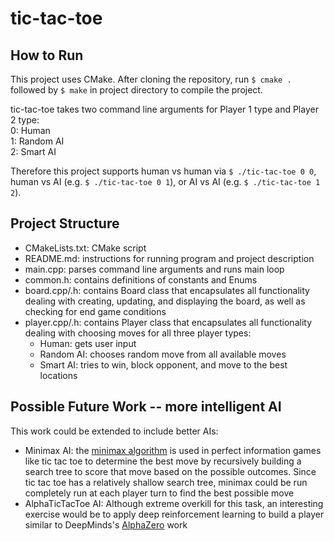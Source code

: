 # tic-tac-toe

## How to Run
This project uses CMake. After cloning the repository,
run `$ cmake .` followed by `$ make` in project directory to compile the project.

tic-tac-toe takes two command line arguments for Player 1 type and Player 2 type:  
0: Human  
1: Random AI  
2: Smart AI 

Therefore this project supports human vs human via `$ ./tic-tac-toe 0 0`, human vs AI 
(e.g. `$ ./tic-tac-toe 0 1`), or AI vs AI (e.g. `$ ./tic-tac-toe 1 2`).

## Project Structure
* CMakeLists.txt: CMake script
* README.md: instructions for running program and project description
* main.cpp: parses command line arguments and runs main loop
* common.h: contains definitions of constants and Enums
* board.cpp/.h: contains Board class that encapsulates all functionality dealing with creating, updating, and displaying
the board, as well as checking for end game conditions
* player.cpp/.h: contains Player class that encapsulates all functionality dealing with choosing moves for all three
player types:
    * Human: gets user input
    * Random AI: chooses random move from all available moves
    * Smart AI: tries to win, block opponent, and move to the best locations


## Possible Future Work -- more intelligent AI
This work could be extended to include better AIs:
* Minimax AI: the [minimax algorithm](https://en.wikipedia.org/wiki/Minimax) is used in perfect information games 
like tic tac toe to determine the best move by recursively building a search tree to score that move based on the 
possible outcomes. Since tic tac toe has a relatively shallow search tree, minimax could be run completely run at each 
player turn to find the best possible move
* AlphaTicTacToe AI: Although extreme overkill for this task, an interesting exercise would be to apply deep 
reinforcement learning to build a player similar to DeepMinds's 
[AlphaZero](https://science.sciencemag.org/content/362/6419/1140.full?ijkey=XGd77kI6W4rSc&keytype=ref&siteid=sci) work 
 